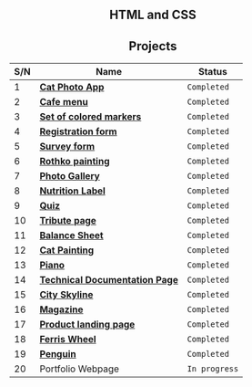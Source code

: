 <h2 align="center">HTML and CSS</h2>
<h2 align="center">Projects</h2>

| S/N | Name                                                                                                             | Status        |
| --- | ---------------------------------------------------------------------------------------------------------------- | ------------- |
|  1  | **[Cat Photo App](https://bekzhanovrasul.github.io/CatPhoto-App/)**                                              | `Completed`   |
|  2  | **[Cafe menu](https://bekzhanovrasul.github.io/Cafe-menu/)**                                                     | `Completed`   |  
|  3  | **[Set of colored markers](https://bekzhanovrasul.github.io/Set-of-colored-markers/)**                           | `Completed`   | 
|  4  | **[Registration form](https://bekzhanovrasul.github.io/Registration-form/)**                                     | `Completed`   | 
|  5  | **[Survey form](https://bekzhanovrasul.github.io/Survey-form/)**                                                 | `Completed`   |
|  6  | **[Rothko painting](https://bekzhanovrasul.github.io/Rothko-painting/)**                                         | `Completed`   |
|  7  | **[Photo Gallery](https://bekzhanovrasul.github.io/photo-gallery/)**                                             | `Completed`   |
|  8  | **[Nutrition Label](https://bekzhanovrasul.github.io/NutritionFacts/)**                                          | `Completed`   |
|  9  | **[Quiz](https://bekzhanovrasul.github.io/QUIZ/)**                                                               | `Completed`   |
| 10  | **[Tribute page](https://bekzhanovrasul.github.io/Tribute-page/)**                                               | `Completed`   |
| 11  | **[Balance Sheet](https://bekzhanovrasul.github.io/Balance-Sheet/)**                                             | `Completed`   |
| 12  | **[Cat Painting](https://bekzhanovrasul.github.io/Cat-Painting/)**                                               | `Completed`   |
| 13  | **[Piano](https://bekzhanovrasul.github.io/Piano/)**                                                             | `Completed`   | 
| 14  | **[Technical Documentation Page](https://bekzhanovrasul.github.io/Technical-documentation-page/)**               | `Completed`   |
| 15  | **[City Skyline](https://bekzhanovrasul.github.io/City-skyline/)**                                               | `Completed`   |
| 16  | **[Magazine](https://bekzhanovrasul.github.io/Magazine/)**                                                       | `Completed`   | 
| 17  | **[Product landing page](https://bekzhanovrasul.github.io/Product-landing-page/)**                               | `Completed`   |
| 18  | **[Ferris Wheel](https://bekzhanovrasul.github.io/Ferris-Wheel)**                                                | `Completed`   |
| 19  | **[Penguin](https://bekzhanovrasul.github.io/Penguin/)**                                                         | `Completed`   |
| 20  | Portfolio Webpage                                                                                                | `In progress` |